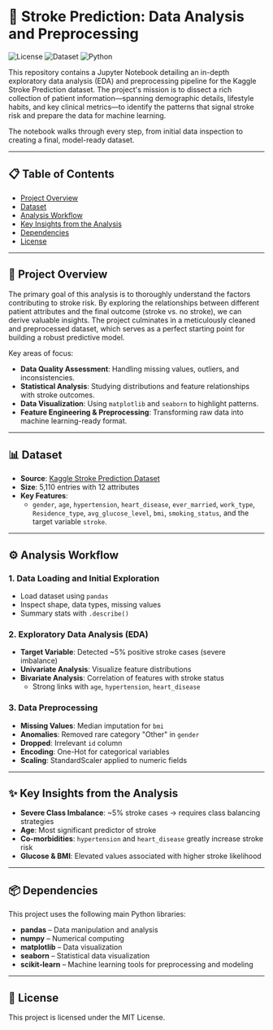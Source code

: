 # 🧠 Stroke Prediction: Data Analysis and Preprocessing

![License](https://img.shields.io/badge/License-MIT-yellow.svg)
![Dataset](https://img.shields.io/badge/Dataset-Kaggle-blue.svg)
![Python](https://img.shields.io/badge/Python-3.8%2B-blue?logo=python)

This repository contains a Jupyter Notebook detailing an in-depth exploratory data analysis (EDA) and preprocessing pipeline for the Kaggle Stroke Prediction dataset. The project's mission is to dissect a rich collection of patient information—spanning demographic details, lifestyle habits, and key clinical metrics—to identify the patterns that signal stroke risk and prepare the data for machine learning.

The notebook walks through every step, from initial data inspection to creating a final, model-ready dataset.

---

## 📋 Table of Contents

- [Project Overview](#-project-overview)
- [Dataset](#-dataset)
- [Analysis Workflow](#-analysis-workflow)
- [Key Insights from the Analysis](#-key-insights-from-the-analysis)
- [Dependencies](#-dependencies)
- [License](#-license)

---

## 📝 Project Overview

The primary goal of this analysis is to thoroughly understand the factors contributing to stroke risk. By exploring the relationships between different patient attributes and the final outcome (stroke vs. no stroke), we can derive valuable insights. The project culminates in a meticulously cleaned and preprocessed dataset, which serves as a perfect starting point for building a robust predictive model.

Key areas of focus:

- **Data Quality Assessment**: Handling missing values, outliers, and inconsistencies.
- **Statistical Analysis**: Studying distributions and feature relationships with stroke outcomes.
- **Data Visualization**: Using `matplotlib` and `seaborn` to highlight patterns.
- **Feature Engineering & Preprocessing**: Transforming raw data into machine learning-ready format.

---

## 📊 Dataset

- **Source**: [Kaggle Stroke Prediction Dataset](https://www.kaggle.com/datasets/fedesoriano/stroke-prediction-dataset)
- **Size**: 5,110 entries with 12 attributes
- **Key Features**:
  - `gender`, `age`, `hypertension`, `heart_disease`, `ever_married`, `work_type`, `Residence_type`, `avg_glucose_level`, `bmi`, `smoking_status`, and the target variable `stroke`.

---

## ⚙️ Analysis Workflow

### 1. Data Loading and Initial Exploration
- Load dataset using `pandas`
- Inspect shape, data types, missing values
- Summary stats with `.describe()`

### 2. Exploratory Data Analysis (EDA)
- **Target Variable**: Detected ~5% positive stroke cases (severe imbalance)
- **Univariate Analysis**: Visualize feature distributions
- **Bivariate Analysis**: Correlation of features with stroke status
  - Strong links with `age`, `hypertension`, `heart_disease`

### 3. Data Preprocessing
- **Missing Values**: Median imputation for `bmi`
- **Anomalies**: Removed rare category "Other" in `gender`
- **Dropped**: Irrelevant `id` column
- **Encoding**: One-Hot for categorical variables
- **Scaling**: StandardScaler applied to numeric fields

---

## ✨ Key Insights from the Analysis

- **Severe Class Imbalance**: ~5% stroke cases → requires class balancing strategies
- **Age**: Most significant predictor of stroke
- **Co-morbidities**: `hypertension` and `heart_disease` greatly increase stroke risk
- **Glucose & BMI**: Elevated values associated with higher stroke likelihood

---

## 📦 Dependencies

This project uses the following main Python libraries:

- **pandas** – Data manipulation and analysis
- **numpy** – Numerical computing
- **matplotlib** – Data visualization
- **seaborn** – Statistical data visualization
- **scikit-learn** – Machine learning tools for preprocessing and modeling

---


## 📄 License
This project is licensed under the MIT License.
